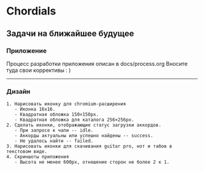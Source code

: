 Chordials
=========
## Задачи на ближайшее будущее
### Приложение

Процесс разработки приложения описан в docs/process.org
Вносите туда свои коррективы : )

-------------------------------------------------------------------------------

### Дизайн
    1. Нарисовать иконку для chromium-расширения
       - Иконка 16x16.
       - Квадратная обложка 150×150px.
       - Квадратная обложка для каталога 256×256px.
    2. Сделать иконки, отображающие статус загрузки аккордов.
       - При запросе к чапи -- idle.
       - Аккорды актуальны или успешно найдены -- success.
       - Не удалось найти -- failed.
    3. Нарисовать иконки для скачивания guitar pro, нот и табов в текстовом виде.
    4. Скриншоты приложения
       - Высота не менее 600px, отношение сторон не более 2 к 1.
